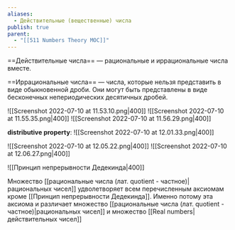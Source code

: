 ```yaml
---
aliases:
  - Действительные (вещественные) числа
publish: true
parent:
  - "[[511 Numbers Theory MOC]]"
---
```

==Действительные числа== — рациональные и иррациональные числа вместе.

==Иррациональные числа== — числа, которые нельзя представить в виде обыкновенной дроби. Они могут быть представлены в виде бесконечных непериодических десятичных дробей.

![[Screenshot 2022-07-10 at 11.53.10.png|400]]
![[Screenshot 2022-07-10 at 11.55.35.png|400]]
![[Screenshot 2022-07-10 at 11.56.29.png|400]]

**distributive property**:
![[Screenshot 2022-07-10 at 12.01.33.png|400]]

![[Screenshot 2022-07-10 at 12.05.22.png|400]]
![[Screenshot 2022-07-10 at 12.06.27.png|400]]

![[Принцип непрерывности Дедекинда|400]]

Множество [[рациональные числа (лат. quotient - частное)|рациональных чисел]] удволетворяет всем перечисленным аксиомам кроме [[Принцип непрерывности Дедекинда]]. Именно потому эта аксиома и различает множество [[рациональные числа (лат. quotient - частное)|рациональных чисел]] и множество [[Real numbers|действительных чисел]]